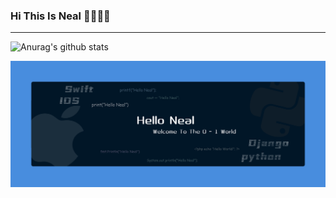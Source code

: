 ### Hi This Is Neal 👋👨🏼‍💻

---

<!--
**NealWills/NealWIlls** is a ✨ _special_ ✨ repository because its `README.md` (this file) appears on your GitHub profile.

Here are some ideas to get you started:

- 🔭 I’m currently working on ...
- 🌱 I’m currently learning ...
- 👯 I’m looking to collaborate on ...
- 🤔 I’m looking for help with ...
- 💬 Ask me about ...
- 📫 How to reach me: ...
- 😄 Pronouns: ...
- ⚡ Fun fact: ...
-->




![Anurag's github stats](https://github-readme-stats.vercel.app/api?username=NealWills)

<img src="https://github.com/NealWills/NealWIlls/blob/master/banner.png?raw=true" alt="Hello Neal">

